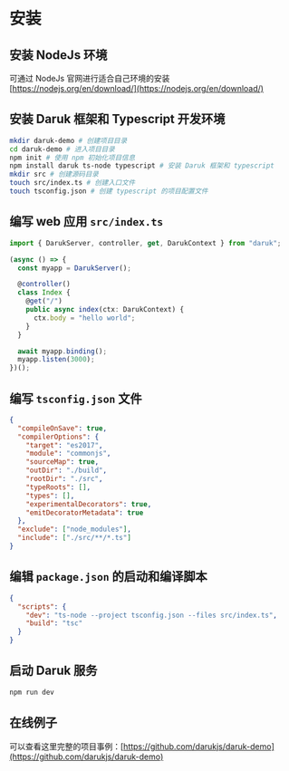 # 安装

## 安装 NodeJs 环境

可通过 NodeJs 官网进行适合自己环境的安装 [https://nodejs.org/en/download/](https://nodejs.org/en/download/)

## 安装 Daruk 框架和 Typescript 开发环境

```bash
mkdir daruk-demo # 创建项目目录
cd daruk-demo # 进入项目目录
npm init # 使用 npm 初始化项目信息
npm install daruk ts-node typescript # 安装 Daruk 框架和 typescript
mkdir src # 创建源码目录
touch src/index.ts # 创建入口文件
touch tsconfig.json # 创建 typescript 的项目配置文件
```

## 编写 web 应用 `src/index.ts`

```typescript
import { DarukServer, controller, get, DarukContext } from "daruk";

(async () => {
  const myapp = DarukServer();

  @controller()
  class Index {
    @get("/")
    public async index(ctx: DarukContext) {
      ctx.body = "hello world";
    }
  }

  await myapp.binding();
  myapp.listen(3000);
})();
```

## 编写 `tsconfig.json` 文件

```json
{
  "compileOnSave": true,
  "compilerOptions": {
    "target": "es2017",
    "module": "commonjs",
    "sourceMap": true,
    "outDir": "./build",
    "rootDir": "./src",
    "typeRoots": [],
    "types": [],
    "experimentalDecorators": true,
    "emitDecoratorMetadata": true
  },
  "exclude": ["node_modules"],
  "include": ["./src/**/*.ts"]
}
```

## 编辑 `package.json` 的启动和编译脚本

```json
{
  "scripts": {
    "dev": "ts-node --project tsconfig.json --files src/index.ts",
    "build": "tsc"
  }
}
```

## 启动 Daruk 服务

```bash
npm run dev
```

## 在线例子

可以查看这里完整的项目事例：[https://github.com/darukjs/daruk-demo](https://github.com/darukjs/daruk-demo)
